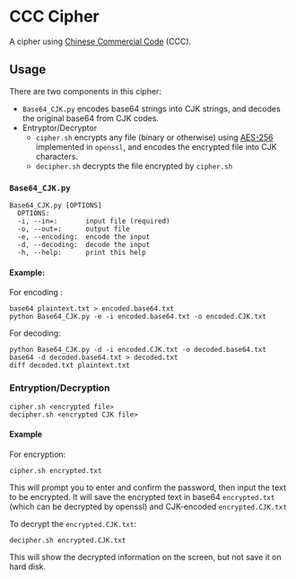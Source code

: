 # CCC Cipher
A cipher using [Chinese Commercial Code](https://en.wikipedia.org/wiki/Chinese_telegraph_code) (CCC).

## Usage
There are two components in this cipher:
* `Base64_CJK.py` encodes base64 strings into CJK strings, and decodes the original base64 from CJK codes.
* Entryptor/Decryptor
  * `cipher.sh` encrypts any file (binary or otherwise) using [AES-256](https://en.wikipedia.org/wiki/Advanced_Encryption_Standard) implemented in `openssl`, and encodes the encrypted file into CJK characters.
  * `decipher.sh` decrypts the file encrypted by `cipher.sh`

### `Base64_CJK.py`
```
Base64_CJK.py [OPTIONS]
  OPTIONS:
  -i, --in=:       input file (required)
  -o, --out=:      output file
  -e, --encoding:  encode the input
  -d, --decoding:  decode the input
  -h, --help:      print this help
```
#### Example:
For encoding :
```
base64 plaintext.txt > encoded.base64.txt
python Base64_CJK.py -e -i encoded.base64.txt -o encoded.CJK.txt
```
For decoding:
```
python Base64_CJK.py -d -i encoded.CJK.txt -o decoded.base64.txt
base64 -d decoded.base64.txt > decoded.txt
diff decoded.txt plaintext.txt
```

### Entryption/Decryption
```
cipher.sh <encrypted file>
decipher.sh <encrypted CJK file>
```

#### Example
For encryption:
```
cipher.sh encrypted.txt
```
This will prompt you to enter and confirm the password, then input the text to be encrypted. It will save the encrypted text in base64 `encrypted.txt` (which can be decrypted by openssl) and CJK-encoded `encrypted.CJK.txt`

To decrypt the `encrypted.CJK.txt`:
```
decipher.sh encrypted.CJK.txt
```
This will show the decrypted information on the screen, but not save it on hard disk.
